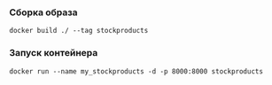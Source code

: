 ### Сборка образа

```
docker build ./ --tag stockproducts
```

### Запуск контейнера

```
docker run --name my_stockproducts -d -p 8000:8000 stockproducts
```